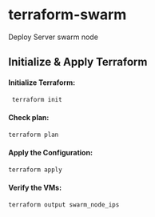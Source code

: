 
# terraform-swarm
Deploy  Server swarm node 

## Initialize & Apply Terraform

#### Initialize Terraform:
  
```sh
 terraform init
```

#### Check plan:

```sh
terraform plan
```


#### Apply the Configuration:
```sh
terraform apply
```
#### Verify the VMs:
```sh
terraform output swarm_node_ips
```

